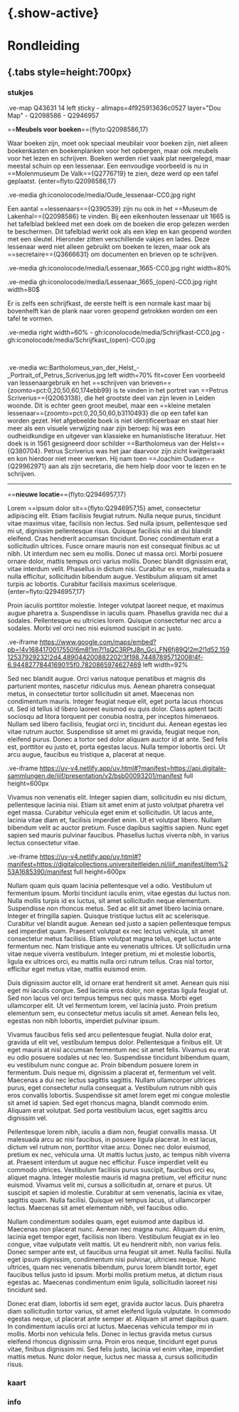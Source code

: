 <style>
    #juncture p { padding-left: 50%; }
    #juncture div { background-color: transparent; }
</style>

# {.show-active}

# Rondleiding

## {.tabs style=height:700px}

### stukjes

.ve-map Q43631 14 left sticky 
    - allmaps=4f925913636c0527 layer="Dou Map"
    - Q2098586
    - Q2946957


==**Meubels voor boeken**=={flyto:Q2098586,17}

Waar boeken zijn, moet ook speciaal meubilair voor boeken zijn, niet alleen boekenkasten en boekenplanken voor het opbergen, maar ook meubels voor het lezen en schrijven. Boeken werden niet vaak plat neergelegd, maar meestal schuin op een lessenaar. Een eenvoudige voorbeeld is nu in ==Molenmuseum De Valk=={Q2776719} te zien, deze werd op een tafel geplaatst. 
{enter=flyto:Q2098586,17}

.ve-media gh:iconolocode/media/Oude_lessenaar-CC0.jpg right

Een aantal ==lessenaars=={Q390539} zijn nu ook in het ==Museum de Lakenhal=={Q2098586} te vinden. Bij een eikenhouten lessenaar uit 1665 is het tafelblad bekleed met een doek om de boeken die erop gelezen werden te beschermen. Dit tafelblad werkt ook als een klep en kan geopend worden met een sleutel. Hieronder zitten verschillende vakjes en lades. Deze lessenaar werd niet alleen gebruikt om boeken te lezen, maar ook als ==secretaire=={Q3666631} om documenten en brieven op te schrijven.

.ve-media gh:iconolocode/media/Lessenaar_1665-CC0.jpg right width=80%

.ve-media gh:iconolocode/media/Lessenaar_1665_(open)-CC0.jpg right width=80$

Er is zelfs een schrijfkast, de eerste helft is een normale kast maar bij bovenhelft kan de plank naar voren geopend getrokken worden om een tafel te vormen.

.ve-media right width=60% 
    - gh:iconolocode/media/Schrijfkast-CC0.jpg 
    - gh:iconolocode/media/Schrijfkast_(open)-CC0.jpg

<p style="color:transparent;">Lorem ipsum...</p>

.ve-media wc:Bartholomeus_van_der_Helst_-_Portrait_of_Petrus_Scriverius.jpg left width=70% fit=cover 
Een voorbeeld van lessenaargebruik en het ==schrijven van brieven=={zoomto=pct:0,20,50,60,174ebb99} is te vinden in het portret van ==Petrus Scriverius=={Q2063138}, die het grootste deel van zijn leven in Leiden woonde.
Dit is echter geen groot meubel, maar een ==kleine metalen lessenaar=={zoomto=pct:0,20,50,60,b3110493} die op een tafel kan worden gezet. Het afgebeelde boek is niet identificeerbaar en staat hier meer als een visuele verwijzing naar zijn beroep: hij was een oudheidkundige en uitgever van klassieke en humanistische literatuur. Het doek is in 1561 gesigneerd door schilder ==Bartholomeus van der Helst=={Q380704}. Petrus Scriverius was het jaar daarvoor zijn zicht kwijtgeraakt en kon hierdoor niet meer werken. Hij nam toen ==Joachim Oudaen=={Q29962971} aan als zijn secretaris, die hem hielp door voor te lezen en te schrijven.

---

==**nieuwe locatie**=={flyto:Q2946957,17}

Lorem ==ipsum dolor sit=={flyto:Q2946957,15} amet, consectetur adipiscing elit. Etiam facilisis feugiat rutrum. Nulla neque purus, tincidunt vitae maximus vitae, facilisis non lectus. Sed nulla ipsum, pellentesque sed mi ut, dignissim pellentesque risus. Quisque facilisis nisi at dui blandit eleifend. Cras hendrerit accumsan tincidunt. Donec condimentum erat a sollicitudin ultrices. Fusce ornare mauris non est consequat finibus ac ut nibh. Ut interdum nec sem eu mollis. Donec ut massa orci. Morbi posuere ornare dolor, mattis tempus orci varius mollis. Donec blandit dignissim erat, vitae interdum velit. Phasellus in dictum nisi. Curabitur ex eros, malesuada a nulla efficitur, sollicitudin bibendum augue. Vestibulum aliquam sit amet turpis ac lobortis. Curabitur facilisis maximus scelerisque.
{enter=flyto:Q2946957,17}

Proin iaculis porttitor molestie. Integer volutpat laoreet neque, et maximus augue pharetra a. Suspendisse in iaculis quam. Phasellus gravida nec dui a sodales. Pellentesque eu ultricies lorem. Quisque consectetur nec arcu a sodales. Morbi vel orci nec nisi euismod suscipit in ac justo.

.ve-iframe https://www.google.com/maps/embed?pb=!4v1684170017550!6m8!1m7!1sQC3RPtJ8n_Gci_FN6fj89Q!2m2!1d52.15912537929232!2d4.489044200882202!3f198.74487895712008!4f-6.944827784416901!5f0.7820865974627469 left width=92%

Sed nec blandit augue. Orci varius natoque penatibus et magnis dis parturient montes, nascetur ridiculus mus. Aenean pharetra consequat metus, in consectetur tortor sollicitudin sit amet. Maecenas non condimentum mauris. Integer feugiat neque elit, eget porta lacus rhoncus ut. Sed id tellus id libero laoreet euismod eu quis dolor. Class aptent taciti sociosqu ad litora torquent per conubia nostra, per inceptos himenaeos. Nullam sed libero facilisis, feugiat orci in, tincidunt dui. Aenean egestas leo vitae rutrum auctor. Suspendisse sit amet mi gravida, feugiat neque non, eleifend purus. Donec a tortor sed dolor aliquam auctor id at ante. Sed felis est, porttitor eu justo et, porta egestas lacus. Nulla tempor lobortis orci. Ut arcu augue, faucibus eu tristique a, placerat at neque.

.ve-iframe https://uv-v4.netlify.app/uv.html#?manifest=https://api.digitale-sammlungen.de/iiif/presentation/v2/bsb00093201/manifest full height=600px 


Vivamus non venenatis elit. Integer sapien diam, sollicitudin eu nisi dictum, pellentesque lacinia nisi. Etiam sit amet enim at justo volutpat pharetra vel eget massa. Curabitur vehicula eget enim et sollicitudin. Ut lacus ante, lacinia vitae diam et, facilisis imperdiet enim. Ut et volutpat libero. Nullam bibendum velit ac auctor pretium. Fusce dapibus sagittis sapien. Nunc eget sapien sed mauris pulvinar faucibus. Phasellus luctus viverra nibh, in varius lectus consectetur vitae.

.ve-iframe https://uv-v4.netlify.app/uv.html#?manifest=https://digitalcollections.universiteitleiden.nl/iiif_manifest/item%253A1685390/manifest full height=600px

Nullam quam quis quam lacinia pellentesque vel a odio. Vestibulum ut fermentum ipsum. Morbi tincidunt iaculis enim, vitae egestas dui luctus non. Nulla mollis turpis id ex luctus, sit amet sollicitudin neque elementum. Suspendisse non rhoncus metus. Sed ac elit sit amet libero lacinia ornare. Integer et fringilla sapien. Quisque tristique luctus elit ac scelerisque. Curabitur vel blandit augue. Aenean sed justo a sapien pellentesque tempus sed imperdiet quam. Praesent volutpat ex nec lectus vehicula, sit amet consectetur metus facilisis. Etiam volutpat magna tellus, eget luctus ante fermentum nec. Nam tristique ante eu venenatis ultrices. Ut sollicitudin urna vitae neque viverra vestibulum. Integer pretium, mi et molestie lobortis, ligula ex ultrices orci, eu mattis nulla orci rutrum tellus. Cras nisl tortor, efficitur eget metus vitae, mattis euismod enim.

Duis dignissim auctor elit, id ornare erat hendrerit sit amet. Aenean quis nisi eget mi iaculis congue. Sed lacinia eros dolor, non egestas ligula feugiat ut. Sed non lacus vel orci tempus tempus nec quis massa. Morbi eget ullamcorper elit. Ut vel fermentum lorem, vel lacinia justo. Proin pretium elementum sem, eu consectetur metus iaculis sit amet. Aenean felis leo, egestas non nibh lobortis, imperdiet pulvinar ipsum.

Vivamus faucibus felis sed arcu pellentesque feugiat. Nulla dolor erat, gravida ut elit vel, vestibulum tempus dolor. Pellentesque a finibus elit. Ut eget mauris at nisl accumsan fermentum nec sit amet felis. Vivamus eu erat eu odio posuere sodales ut nec leo. Suspendisse tincidunt bibendum quam, eu vestibulum nunc congue ac. Proin bibendum posuere lorem in fermentum. Duis neque mi, dignissim a placerat et, fermentum vel velit. Maecenas a dui nec lectus sagittis sagittis. Nullam ullamcorper ultrices purus, eget consectetur nulla consequat a. Vestibulum rutrum nibh quis eros convallis lobortis. Suspendisse sit amet lorem eget mi congue molestie sit amet id sapien. Sed eget rhoncus magna, blandit commodo enim. Aliquam erat volutpat. Sed porta vestibulum lacus, eget sagittis arcu dignissim vel.

Pellentesque lorem nibh, iaculis a diam non, feugiat convallis massa. Ut malesuada arcu ac nisi faucibus, in posuere ligula placerat. In est lacus, dictum vel rutrum non, porttitor vitae arcu. Donec nec dolor euismod, pretium ex nec, vehicula urna. Ut mattis luctus justo, ac tempus nibh viverra at. Praesent interdum ut augue nec efficitur. Fusce imperdiet velit eu commodo ultrices. Vestibulum facilisis purus suscipit, faucibus orci eu, aliquet magna. Integer molestie mauris id magna pretium, vel efficitur nunc euismod. Vivamus velit mi, cursus a sollicitudin at, ornare et purus. Ut suscipit et sapien id molestie. Curabitur at sem venenatis, lacinia ex vitae, sagittis quam. Nulla facilisi. Quisque vel tempus lacus, ut ullamcorper lectus. Maecenas sit amet elementum nibh, vel faucibus odio.

Nullam condimentum sodales quam, eget euismod ante dapibus id. Maecenas non placerat nunc. Aenean nec magna nunc. Aliquam dui enim, lacinia eget tempor eget, facilisis non libero. Vestibulum feugiat ex in leo congue, vitae vulputate velit mattis. Ut eu hendrerit nibh, non varius felis. Donec semper ante est, ut faucibus urna feugiat sit amet. Nulla facilisi. Nulla eget ipsum dignissim, condimentum nisi pulvinar, ultricies neque. Nunc ultrices, quam nec venenatis bibendum, purus lorem blandit tortor, eget faucibus tellus justo id ipsum. Morbi mollis pretium metus, at dictum risus egestas ac. Maecenas condimentum enim ligula, sollicitudin laoreet nisi tincidunt sed.

Donec erat diam, lobortis id sem eget, gravida auctor lacus. Duis pharetra diam sollicitudin tortor varius, sit amet eleifend ligula vulputate. In commodo egestas neque, ut placerat ante semper at. Aliquam sit amet dapibus quam. In condimentum iaculis orci at luctus. Maecenas vehicula tempor mi in mollis. Morbi non vehicula felis. Donec in lectus gravida metus cursus eleifend rhoncus dignissim urna. Proin eros neque, tincidunt eget purus vitae, finibus dignissim mi. Sed felis justo, lacinia vel enim vitae, imperdiet mattis metus. Nunc dolor neque, luctus nec massa a, cursus sollicitudin risus.

### kaart




### info

